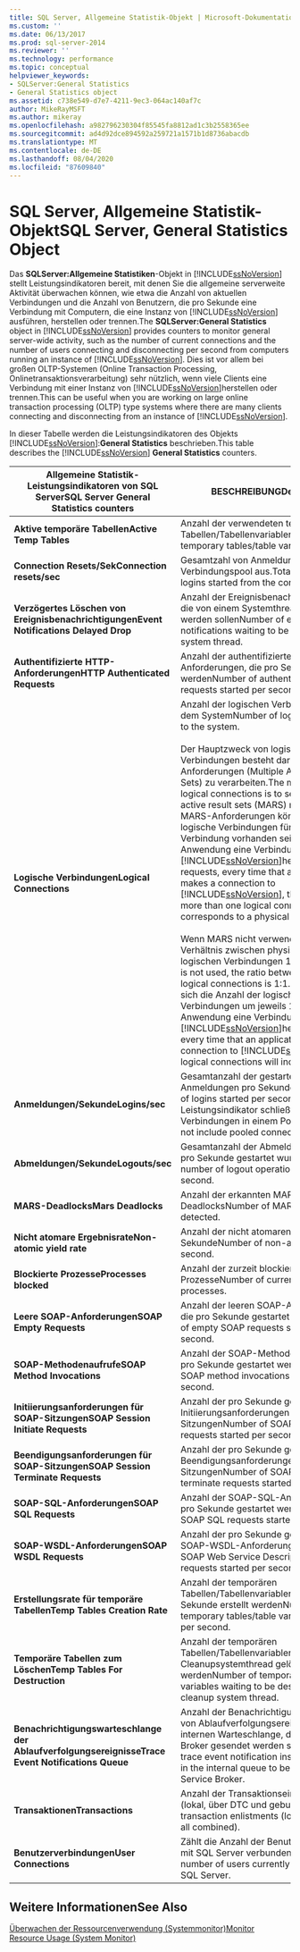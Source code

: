 ```yaml
---
title: SQL Server, Allgemeine Statistik-Objekt | Microsoft-Dokumentation
ms.custom: ''
ms.date: 06/13/2017
ms.prod: sql-server-2014
ms.reviewer: ''
ms.technology: performance
ms.topic: conceptual
helpviewer_keywords:
- SQLServer:General Statistics
- General Statistics object
ms.assetid: c738e549-d7e7-4211-9ec3-064ac140af7c
author: MikeRayMSFT
ms.author: mikeray
ms.openlocfilehash: a982796230304f85545fa8812ad1c3b2558365ee
ms.sourcegitcommit: ad4d92dce894592a259721a1571b1d8736abacdb
ms.translationtype: MT
ms.contentlocale: de-DE
ms.lasthandoff: 08/04/2020
ms.locfileid: "87609840"
---
```

# <a name="sql-server-general-statistics-object"></a><span data-ttu-id="a377d-102">SQL Server, Allgemeine Statistik-Objekt</span><span class="sxs-lookup"><span data-stu-id="a377d-102">SQL Server, General Statistics Object</span></span>
  <span data-ttu-id="a377d-103">Das **SQLServer:Allgemeine Statistiken**-Objekt in [!INCLUDE[ssNoVersion](../../includes/ssnoversion-md.md)] stellt Leistungsindikatoren bereit, mit denen Sie die allgemeine serverweite Aktivität überwachen können, wie etwa die Anzahl von aktuellen Verbindungen und die Anzahl von Benutzern, die pro Sekunde eine Verbindung mit Computern, die eine Instanz von [!INCLUDE[ssNoVersion](../../includes/ssnoversion-md.md)] ausführen, herstellen oder trennen.</span><span class="sxs-lookup"><span data-stu-id="a377d-103">The **SQLServer:General Statistics** object in [!INCLUDE[ssNoVersion](../../includes/ssnoversion-md.md)] provides counters to monitor general server-wide activity, such as the number of current connections and the number of users connecting and disconnecting per second from computers running an instance of [!INCLUDE[ssNoVersion](../../includes/ssnoversion-md.md)].</span></span> <span data-ttu-id="a377d-104">Dies ist vor allem bei großen OLTP-Systemen (Online Transaction Processing, Onlinetransaktionsverarbeitung) sehr nützlich, wenn viele Clients eine Verbindung mit einer Instanz von [!INCLUDE[ssNoVersion](../../includes/ssnoversion-md.md)]herstellen oder trennen.</span><span class="sxs-lookup"><span data-stu-id="a377d-104">This can be useful when you are working on large online transaction processing (OLTP) type systems where there are many clients connecting and disconnecting from an instance of [!INCLUDE[ssNoVersion](../../includes/ssnoversion-md.md)].</span></span>  
  
 <span data-ttu-id="a377d-105">In dieser Tabelle werden die Leistungsindikatoren des Objekts [!INCLUDE[ssNoVersion](../../includes/ssnoversion-md.md)]:**General Statistics** beschrieben.</span><span class="sxs-lookup"><span data-stu-id="a377d-105">This table describes the [!INCLUDE[ssNoVersion](../../includes/ssnoversion-md.md)] **General Statistics** counters.</span></span>  
  
|<span data-ttu-id="a377d-106">Allgemeine Statistik-Leistungsindikatoren von SQL Server</span><span class="sxs-lookup"><span data-stu-id="a377d-106">SQL Server General Statistics counters</span></span>|<span data-ttu-id="a377d-107">BESCHREIBUNG</span><span class="sxs-lookup"><span data-stu-id="a377d-107">Description</span></span>|  
|--------------------------------------------|-----------------|  
|<span data-ttu-id="a377d-108">**Aktive temporäre Tabellen**</span><span class="sxs-lookup"><span data-stu-id="a377d-108">**Active Temp Tables**</span></span>|<span data-ttu-id="a377d-109">Anzahl der verwendeten temporären Tabellen/Tabellenvariablen</span><span class="sxs-lookup"><span data-stu-id="a377d-109">Number of temporary tables/table variables in use.</span></span>|  
|<span data-ttu-id="a377d-110">**Connection Resets/Sek**</span><span class="sxs-lookup"><span data-stu-id="a377d-110">**Connection resets/sec**</span></span>|<span data-ttu-id="a377d-111">Gesamtzahl von Anmeldungen vom Verbindungspool aus.</span><span class="sxs-lookup"><span data-stu-id="a377d-111">Total number of logins started from the connection pool.</span></span>|  
|<span data-ttu-id="a377d-112">**Verzögertes Löschen von Ereignisbenachrichtigungen**</span><span class="sxs-lookup"><span data-stu-id="a377d-112">**Event Notifications Delayed Drop**</span></span>|<span data-ttu-id="a377d-113">Anzahl der Ereignisbenachrichtigungen, die von einem Systemthread gelöscht werden sollen</span><span class="sxs-lookup"><span data-stu-id="a377d-113">Number of event notifications waiting to be dropped by a system thread.</span></span>|  
|<span data-ttu-id="a377d-114">**Authentifizierte HTTP-Anforderungen**</span><span class="sxs-lookup"><span data-stu-id="a377d-114">**HTTP Authenticated Requests**</span></span>|<span data-ttu-id="a377d-115">Anzahl der authentifizierten HTTP-Anforderungen, die pro Sekunde gestartet werden</span><span class="sxs-lookup"><span data-stu-id="a377d-115">Number of authenticated HTTP requests started per second.</span></span>|  
|<span data-ttu-id="a377d-116">**Logische Verbindungen**</span><span class="sxs-lookup"><span data-stu-id="a377d-116">**Logical Connections**</span></span>|<span data-ttu-id="a377d-117">Anzahl der logischen Verbindungen mit dem System</span><span class="sxs-lookup"><span data-stu-id="a377d-117">Number of logical connections to the system.</span></span><br /><br /> <span data-ttu-id="a377d-118">Der Hauptzweck von logischen Verbindungen besteht darin, MARS-Anforderungen (Multiple Active Result Sets) zu verarbeiten.</span><span class="sxs-lookup"><span data-stu-id="a377d-118">The main purpose of logical connections is to service multiple active result sets (MARS) requests.</span></span> <span data-ttu-id="a377d-119">Bei MARS-Anforderungen können mehrere logische Verbindungen für eine physische Verbindung vorhanden sein, wenn eine Anwendung eine Verbindung mit [!INCLUDE[ssNoVersion](../../includes/ssnoversion-md.md)]herstellt.</span><span class="sxs-lookup"><span data-stu-id="a377d-119">For MARS requests, every time that an application makes a connection to [!INCLUDE[ssNoVersion](../../includes/ssnoversion-md.md)], there may be more than one logical connection that corresponds to a physical connection.</span></span><br /><br /> <span data-ttu-id="a377d-120">Wenn MARS nicht verwendet wird, ist das Verhältnis zwischen physischen und logischen Verbindungen 1:1.</span><span class="sxs-lookup"><span data-stu-id="a377d-120">When MARS is not used, the ratio between physical and logical connections is 1:1.</span></span> <span data-ttu-id="a377d-121">Daher erhöht sich die Anzahl der logischen Verbindungen um jeweils 1, wenn eine Anwendung eine Verbindung mit [!INCLUDE[ssNoVersion](../../includes/ssnoversion-md.md)]herstellt.</span><span class="sxs-lookup"><span data-stu-id="a377d-121">Therefore, every time that an application makes a connection to [!INCLUDE[ssNoVersion](../../includes/ssnoversion-md.md)], logical connections will increase by 1.</span></span>|  
|<span data-ttu-id="a377d-122">**Anmeldungen/Sekunde**</span><span class="sxs-lookup"><span data-stu-id="a377d-122">**Logins/sec**</span></span>|<span data-ttu-id="a377d-123">Gesamtanzahl der gestarteten Anmeldungen pro Sekunden.</span><span class="sxs-lookup"><span data-stu-id="a377d-123">Total number of logins started per second.</span></span> <span data-ttu-id="a377d-124">Dieser Leistungsindikator schließt keine Verbindungen in einem Pool ein.</span><span class="sxs-lookup"><span data-stu-id="a377d-124">This does not include pooled connections.</span></span>|  
|<span data-ttu-id="a377d-125">**Abmeldungen/Sekunde**</span><span class="sxs-lookup"><span data-stu-id="a377d-125">**Logouts/sec**</span></span>|<span data-ttu-id="a377d-126">Gesamtanzahl der Abmeldevorgänge, die pro Sekunde gestartet wurden</span><span class="sxs-lookup"><span data-stu-id="a377d-126">Total number of logout operations started per second.</span></span>|  
|<span data-ttu-id="a377d-127">**MARS-Deadlocks**</span><span class="sxs-lookup"><span data-stu-id="a377d-127">**Mars Deadlocks**</span></span>|<span data-ttu-id="a377d-128">Anzahl der erkannten MARS-Deadlocks</span><span class="sxs-lookup"><span data-stu-id="a377d-128">Number of MARS deadlocks detected.</span></span>|  
|<span data-ttu-id="a377d-129">**Nicht atomare Ergebnisrate**</span><span class="sxs-lookup"><span data-stu-id="a377d-129">**Non-atomic yield rate**</span></span>|<span data-ttu-id="a377d-130">Anzahl der nicht atomaren Ergebnisse pro Sekunde</span><span class="sxs-lookup"><span data-stu-id="a377d-130">Number of non-atomic yields per second.</span></span>|  
|<span data-ttu-id="a377d-131">**Blockierte Prozesse**</span><span class="sxs-lookup"><span data-stu-id="a377d-131">**Processes blocked**</span></span>|<span data-ttu-id="a377d-132">Anzahl der zurzeit blockierten Prozesse</span><span class="sxs-lookup"><span data-stu-id="a377d-132">Number of currently blocked processes.</span></span>|  
|<span data-ttu-id="a377d-133">**Leere SOAP-Anforderungen**</span><span class="sxs-lookup"><span data-stu-id="a377d-133">**SOAP Empty Requests**</span></span>|<span data-ttu-id="a377d-134">Anzahl der leeren SOAP-Anforderungen, die pro Sekunde gestartet werden</span><span class="sxs-lookup"><span data-stu-id="a377d-134">Number of empty SOAP requests started per second.</span></span>|  
|<span data-ttu-id="a377d-135">**SOAP-Methodenaufrufe**</span><span class="sxs-lookup"><span data-stu-id="a377d-135">**SOAP Method Invocations**</span></span>|<span data-ttu-id="a377d-136">Anzahl der SOAP-Methodenaufrufe, die pro Sekunde gestartet werden</span><span class="sxs-lookup"><span data-stu-id="a377d-136">Number of SOAP method invocations started per second.</span></span>|  
|<span data-ttu-id="a377d-137">**Initiierungsanforderungen für SOAP-Sitzungen**</span><span class="sxs-lookup"><span data-stu-id="a377d-137">**SOAP Session Initiate Requests**</span></span>|<span data-ttu-id="a377d-138">Anzahl der pro Sekunde gestarteten Initiierungsanforderungen für SOAP-Sitzungen</span><span class="sxs-lookup"><span data-stu-id="a377d-138">Number of SOAP Session initiate requests started per second.</span></span>|  
|<span data-ttu-id="a377d-139">**Beendigungsanforderungen für SOAP-Sitzungen**</span><span class="sxs-lookup"><span data-stu-id="a377d-139">**SOAP Session Terminate Requests**</span></span>|<span data-ttu-id="a377d-140">Anzahl der pro Sekunde gestarteten Beendigungsanforderungen für SOAP-Sitzungen</span><span class="sxs-lookup"><span data-stu-id="a377d-140">Number of SOAP Session terminate requests started per second.</span></span>|  
|<span data-ttu-id="a377d-141">**SOAP-SQL-Anforderungen**</span><span class="sxs-lookup"><span data-stu-id="a377d-141">**SOAP SQL Requests**</span></span>|<span data-ttu-id="a377d-142">Anzahl der SOAP-SQL-Anforderungen, die pro Sekunde gestartet werden</span><span class="sxs-lookup"><span data-stu-id="a377d-142">Number of SOAP SQL requests started per second.</span></span>|  
|<span data-ttu-id="a377d-143">**SOAP-WSDL-Anforderungen**</span><span class="sxs-lookup"><span data-stu-id="a377d-143">**SOAP WSDL Requests**</span></span>|<span data-ttu-id="a377d-144">Anzahl der pro Sekunde gestarteten SOAP-WSDL-Anforderungen</span><span class="sxs-lookup"><span data-stu-id="a377d-144">Number of SOAP Web Service Description Language requests started per second.</span></span>|  
|<span data-ttu-id="a377d-145">**Erstellungsrate für temporäre Tabellen**</span><span class="sxs-lookup"><span data-stu-id="a377d-145">**Temp Tables Creation Rate**</span></span>|<span data-ttu-id="a377d-146">Anzahl der temporären Tabellen/Tabellenvariablen, die pro Sekunde erstellt werden</span><span class="sxs-lookup"><span data-stu-id="a377d-146">Number of temporary tables/table variables created per second.</span></span>|  
|<span data-ttu-id="a377d-147">**Temporäre Tabellen zum Löschen**</span><span class="sxs-lookup"><span data-stu-id="a377d-147">**Temp Tables For Destruction**</span></span>|<span data-ttu-id="a377d-148">Anzahl der temporären Tabellen/Tabellenvariablen, die durch den Cleanupsystemthread gelöscht werden</span><span class="sxs-lookup"><span data-stu-id="a377d-148">Number of temporary tables/table variables waiting to be destroyed by the cleanup system thread.</span></span>|  
|<span data-ttu-id="a377d-149">**Benachrichtigungswarteschlange der Ablaufverfolgungsereignisse**</span><span class="sxs-lookup"><span data-stu-id="a377d-149">**Trace Event Notifications Queue**</span></span>|<span data-ttu-id="a377d-150">Anzahl der Benachrichtigungsinstanzen von Ablaufverfolgungsereignissen in der internen Warteschlange, die durch Service Broker gesendet werden sollen</span><span class="sxs-lookup"><span data-stu-id="a377d-150">Number of trace event notification instances waiting in the internal queue to be sent through Service Broker.</span></span>|  
|<span data-ttu-id="a377d-151">**Transaktionen**</span><span class="sxs-lookup"><span data-stu-id="a377d-151">**Transactions**</span></span>|<span data-ttu-id="a377d-152">Anzahl der Transaktionseintragungen (lokal, über DTC und gebunden)</span><span class="sxs-lookup"><span data-stu-id="a377d-152">Number of transaction enlistments (local, DTC, bound all combined).</span></span>|  
|<span data-ttu-id="a377d-153">**Benutzerverbindungen**</span><span class="sxs-lookup"><span data-stu-id="a377d-153">**User Connections**</span></span>|<span data-ttu-id="a377d-154">Zählt die Anzahl der Benutzer, die zurzeit mit SQL Server verbunden sind</span><span class="sxs-lookup"><span data-stu-id="a377d-154">Counts the number of users currently connected to SQL Server.</span></span>|  
  
## <a name="see-also"></a><span data-ttu-id="a377d-155">Weitere Informationen</span><span class="sxs-lookup"><span data-stu-id="a377d-155">See Also</span></span>  
 [<span data-ttu-id="a377d-156">Überwachen der Ressourcenverwendung &#40;Systemmonitor&#41;</span><span class="sxs-lookup"><span data-stu-id="a377d-156">Monitor Resource Usage &#40;System Monitor&#41;</span></span>](monitor-resource-usage-system-monitor.md)  
  
  
